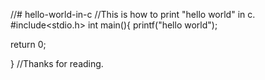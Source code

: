 //# hello-world-in-c
//This is how to print "hello world" in c.
#include<stdio.h>
int main(){
printf("hello world");

return 0;


}
//Thanks for reading.
